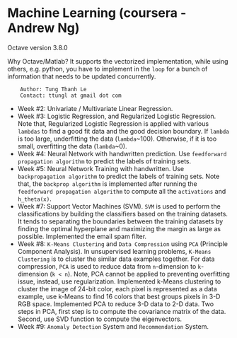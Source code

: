 # Machine Learning (coursera - Andrew Ng)
 Octave version 3.8.0
 
 Why Octave/Matlab? It supports the vectorized implementation, while using others, e.g. python, you have to implement in the `loop` for a bunch of information that needs to be updated concurrently.

        Author: Tung Thanh Le
        Contact: ttungl at gmail dot com

* Week #2: Univariate / Multivariate Linear Regression.
* Week #3: Logistic Regression, and Regularized Logistic Regression.
    Note that, Regularized Logistic Regression is applied with various `lambdas` to find a good fit data and the good decision boundary. If `lambda` is too large, underfitting the data (`lambda`~100). Otherwise, if it is too small, overfitting the data (`lambda`~0).   
* Week #4: Neural Network with handwritten prediction. Use `feedforward propagation algorithm` to predict the labels of training sets. 
* Week #5: Neural Network Training with handwritten. Use `backpropagation algorithm` to predict the labels of training sets. Note that, the `backprop algorithm` is implemented after running the `feedforward propagation algorithm` to compute all the `activations` and `h_theta(x)`. 
* Week #7: Support Vector Machines (SVM). `SVM` is used to perform the classifications by building the classifiers based on the training datasets. It tends to separating the boundaries between the training datasets by finding the optimal hyperplane and maximizing the margin as large as possible. Implemented the email spam filter.
* Week #8: `K-Means Clustering` and `Data Compression` using `PCA` (Principle Component Analysis). In unsupervised learning problems, `K-Means Clustering` is to cluster the similar data examples together. For data compression, `PCA` is used to reduce data from `n`-dimension to `k`-dimension (`k < n`). Note, PCA cannot be applied to preventing overfitting issue, instead, use regularization. Implemented k-Means clustering to cluster the image of 24-bit color, each pixel is represented as a data example, use k-Means to find 16 colors that best groups pixels in 3-D RGB space. Implemented PCA to reduce 3-D data to 2-D data. Two steps in PCA, first step is to compute the covariance matrix of the data. Second, use SVD function to compute the eigenvectors.
* Week #9: `Anomaly Detection` System and `Recommendation` System.
